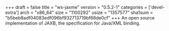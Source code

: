 +++
draft = false
title = "ws-jaxme"
version = "0.5.2-1"
categories = ['devel-extra']
arch = "x86_64"
size = "1100292"
usize = "1357577"
sha1sum = "b5beb8adf04083edf096bf932713719bf68de0cf"
+++
An open source implementation of JAXB, the specification for Java/XML binding.